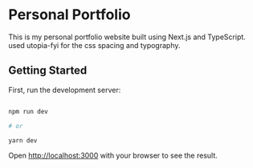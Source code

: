 # Personal Portfolio

This is my personal portfolio website built using Next.js and TypeScript.
used utopia-fyi for the css spacing and typography.

## Getting Started

First, run the development server:

```bash

npm run dev

# or

yarn dev

```

Open [http://localhost:3000](http://localhost:3000) with your browser to see the result.
